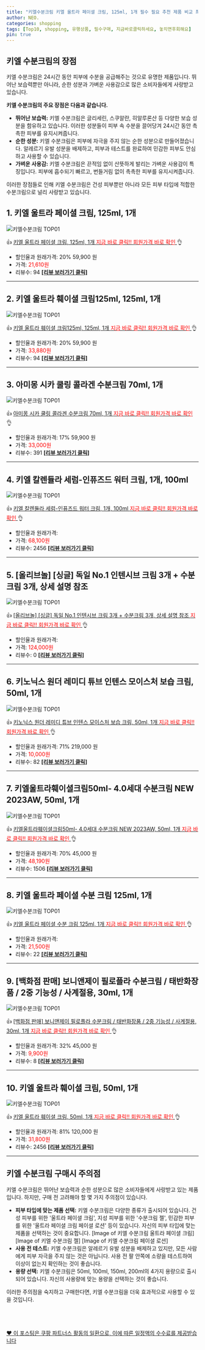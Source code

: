 ```yaml
---
title: "키엘수분크림 키엘 울트라 페이셜 크림, 125ml, 1개 필수 필요 추천 제품 비교 최저 가격 비교 장점 구매 후기 구매평"
author: NEO.
categories: shopping
tags: [Top10, shopping, 유행상품, 필수구매, 지금바로클릭하세요, 놓치면후회해요]
pin: true
---
```

**<h2>키엘 수분크림의 장점</h2>**

키엘 수분크림은 24시간 동안 피부에 수분을 공급해주는 것으로 유명한 제품입니다. 뛰어난 보습력뿐만 아니라, 순한 성분과 가벼운 사용감으로 많은 소비자들에게 사랑받고 있습니다.

**키엘 수분크림의 주요 장점은 다음과 같습니다.**

* **뛰어난 보습력:** 키엘 수분크림은 글리세린, 스쿠알란, 히알루론산 등 다양한 보습 성분을 함유하고 있습니다. 이러한 성분들이 피부 속 수분을 끌어당겨 24시간 동안 촉촉한 피부를 유지시켜줍니다.
* **순한 성분:** 키엘 수분크림은 피부에 자극을 주지 않는 순한 성분으로 만들어졌습니다. 알레르기 유발 성분을 배제하고, 피부과 테스트를 완료하여 민감한 피부도 안심하고 사용할 수 있습니다.
* **가벼운 사용감:** 키엘 수분크림은 끈적임 없이 산뜻하게 발리는 가벼운 사용감이 특징입니다. 피부에 흡수되기 빠르고, 번들거림 없이 촉촉한 피부를 유지시켜줍니다.

이러한 장점들로 인해 키엘 수분크림은 건성 피부뿐만 아니라 모든 피부 타입에 적합한 수분크림으로 널리 사랑받고 있습니다.

   

## 1. 키엘 울트라 페이셜 크림, 125ml, 1개

![키엘수분크림 TOP01](https://thumbnail9.coupangcdn.com/thumbnails/remote/490x490ex/image/vendor_inventory/0b98/11cf777421e156ac9cccdd224322afbd18421e4fa97fb29f4077cbe0069f.png)


👍 [키엘 울트라 페이셜 크림, 125ml, 1개 <font color=red> 지금 바로 클릭!! 회원가격 바로 확인 </font> ](https://link.coupang.com/re/AFFSDP?lptag=AF3617701&subid=GithubCoopas&pageKey=12988392&traceid=V0-153&itemId=54577077&vendorItemId=87927576146) 👌 


- 할인율과 원래가격: 20%  59,900   원
- 가격: <span style='color:red'>21,610원</span>
- 리뷰수: 94  [**[리뷰 보러가기 클릭]**](https://link.coupang.com/re/AFFSDP?lptag=AF3617701&subid=GithubCoopas&pageKey=12988392&traceid=V0-153&itemId=54577077&vendorItemId=87927576146)

---


   

## 2. 키엘 울트라 훼이셜 크림125ml, 125ml, 1개

![키엘수분크림 TOP01](https://thumbnail6.coupangcdn.com/thumbnails/remote/490x490ex/image/vendor_inventory/9ff4/5eca46ba9400fc38cb2247636f4598e32a51bba248520fb58a69aefc7753.jpg)


👍 [키엘 울트라 훼이셜 크림125ml, 125ml, 1개 <font color=red> 지금 바로 클릭!! 회원가격 바로 확인 </font> ](https://link.coupang.com/re/AFFSDP?lptag=AF3617701&subid=GithubCoopas&pageKey=6682592691&traceid=V0-153&itemId=15415735816&vendorItemId=87905007614) 👌 


- 할인율과 원래가격: 20%  59,900   원
- 가격: <span style='color:red'>33,880원</span>
- 리뷰수: 94  [**[리뷰 보러가기 클릭]**](https://link.coupang.com/re/AFFSDP?lptag=AF3617701&subid=GithubCoopas&pageKey=6682592691&traceid=V0-153&itemId=15415735816&vendorItemId=87905007614)

---


   

## 3. 아미몽 시카 쿨링 콜라겐 수분크림 70ml, 1개

![키엘수분크림 TOP01](https://thumbnail7.coupangcdn.com/thumbnails/remote/490x490ex/image/vendor_inventory/a226/73ddf565d855bd46ab7eb2a0eb229544949033f35e05071d18cfc2a2adbc.jpg)


👍 [아미몽 시카 쿨링 콜라겐 수분크림 70ml, 1개 <font color=red> 지금 바로 클릭!! 회원가격 바로 확인 </font> ](https://link.coupang.com/re/AFFSDP?lptag=AF3617701&subid=GithubCoopas&pageKey=7689112555&traceid=V0-153&itemId=20557725213&vendorItemId=87502701117) 👌 


- 할인율과 원래가격: 17%  59,900   원
- 가격: <span style='color:red'>33,000원</span>
- 리뷰수: 391  [**[리뷰 보러가기 클릭]**](https://link.coupang.com/re/AFFSDP?lptag=AF3617701&subid=GithubCoopas&pageKey=7689112555&traceid=V0-153&itemId=20557725213&vendorItemId=87502701117)

---


   

## 4. 키엘 칼렌듈라 세럼-인퓨즈드 워터 크림, 1개, 100ml

![키엘수분크림 TOP01](https://thumbnail8.coupangcdn.com/thumbnails/remote/490x490ex/image/vendor_inventory/cb61/5804cb537aa1f1f8bac6fafd336eabbb5090a87e239f0320b0cad2792f3d.png)


👍 [키엘 칼렌듈라 세럼-인퓨즈드 워터 크림, 1개, 100ml <font color=red> 지금 바로 클릭!! 회원가격 바로 확인 </font> ](https://link.coupang.com/re/AFFSDP?lptag=AF3617701&subid=GithubCoopas&pageKey=6590926126&traceid=V0-153&itemId=794923546&vendorItemId=82111165633) 👌 


- 할인율과 원래가격: 
- 가격: <span style='color:red'>68,100원</span>
- 리뷰수: 2456  [**[리뷰 보러가기 클릭]**](https://link.coupang.com/re/AFFSDP?lptag=AF3617701&subid=GithubCoopas&pageKey=6590926126&traceid=V0-153&itemId=794923546&vendorItemId=82111165633)

---


   

## 5. [올리브놀] [싱글] 독일 No.1 인텐시브 크림 3개 + 수분크림 3개, 상세 설명 참조

![키엘수분크림 TOP01](https://thumbnail6.coupangcdn.com/thumbnails/remote/490x490ex/image/vendor_inventory/0318/eaff88f74e8cc2f2513fbda34b1e901be896430407cd5bf8a9de669853ff.jpg)


👍 [[올리브놀] [싱글] 독일 No.1 인텐시브 크림 3개 + 수분크림 3개, 상세 설명 참조 <font color=red> 지금 바로 클릭!! 회원가격 바로 확인 </font> ](https://link.coupang.com/re/AFFSDP?lptag=AF3617701&subid=GithubCoopas&pageKey=7544696161&traceid=V0-153&itemId=19841675722&vendorItemId=86943188756) 👌 


- 할인율과 원래가격: 
- 가격: <span style='color:red'>124,000원</span>
- 리뷰수: 0  [**[리뷰 보러가기 클릭]**](https://link.coupang.com/re/AFFSDP?lptag=AF3617701&subid=GithubCoopas&pageKey=7544696161&traceid=V0-153&itemId=19841675722&vendorItemId=86943188756)

---


   

## 6. 키노닉스 원더 레미디 튜브 인텐스 모이스처 보습 크림, 50ml, 1개

![키엘수분크림 TOP01](https://thumbnail9.coupangcdn.com/thumbnails/remote/490x490ex/image/retail/images/169236605475915-52c62998-1ad1-45dc-8bfe-497526bda99c.jpg)


👍 [키노닉스 원더 레미디 튜브 인텐스 모이스처 보습 크림, 50ml, 1개 <font color=red> 지금 바로 클릭!! 회원가격 바로 확인 </font> ](https://link.coupang.com/re/AFFSDP?lptag=AF3617701&subid=GithubCoopas&pageKey=1291153233&traceid=V0-153&itemId=2302319136&vendorItemId=70299248507) 👌 


- 할인율과 원래가격: 71%  219,000   원
- 가격: <span style='color:red'>10,000원</span>
- 리뷰수: 82  [**[리뷰 보러가기 클릭]**](https://link.coupang.com/re/AFFSDP?lptag=AF3617701&subid=GithubCoopas&pageKey=1291153233&traceid=V0-153&itemId=2302319136&vendorItemId=70299248507)

---


   

## 7. 키엘울트라훼이셜크림50ml- 4.0세대 수분크림 NEW 2023AW, 50ml, 1개

![키엘수분크림 TOP01](https://thumbnail8.coupangcdn.com/thumbnails/remote/490x490ex/image/vendor_inventory/5f79/392aa2bbeac40cdb5a223c21ad2a7ac9107b9fbe7072ef675c2eb1183b9b.JPG)


👍 [키엘울트라훼이셜크림50ml- 4.0세대 수분크림 NEW 2023AW, 50ml, 1개 <font color=red> 지금 바로 클릭!! 회원가격 바로 확인 </font> ](https://link.coupang.com/re/AFFSDP?lptag=AF3617701&subid=GithubCoopas&pageKey=12988392&traceid=V0-153&itemId=15596652482&vendorItemId=87641896582) 👌 


- 할인율과 원래가격: 70%  45,000   원
- 가격: <span style='color:red'>48,190원</span>
- 리뷰수: 1506  [**[리뷰 보러가기 클릭]**](https://link.coupang.com/re/AFFSDP?lptag=AF3617701&subid=GithubCoopas&pageKey=12988392&traceid=V0-153&itemId=15596652482&vendorItemId=87641896582)

---


   

## 8. 키엘 울트라 페이셜 수분 크림 125ml, 1개

![키엘수분크림 TOP01](https://thumbnail9.coupangcdn.com/thumbnails/remote/490x490ex/image/vendor_inventory/0b98/11cf777421e156ac9cccdd224322afbd18421e4fa97fb29f4077cbe0069f.png)


👍 [키엘 울트라 페이셜 수분 크림 125ml, 1개 <font color=red> 지금 바로 클릭!! 회원가격 바로 확인 </font> ](https://link.coupang.com/re/AFFSDP?lptag=AF3617701&subid=GithubCoopas&pageKey=7700242233&traceid=V0-153&itemId=20788658089&vendorItemId=87903092974) 👌 


- 할인율과 원래가격: 
- 가격: <span style='color:red'>21,500원</span>
- 리뷰수: 22  [**[리뷰 보러가기 클릭]**](https://link.coupang.com/re/AFFSDP?lptag=AF3617701&subid=GithubCoopas&pageKey=7700242233&traceid=V0-153&itemId=20788658089&vendorItemId=87903092974)

---


   

## 9. [백화점 판매] 보니앤제이 필로플라 수분크림 / 태반화장품 / 2중 기능성 / 사계절용, 30ml, 1개

![키엘수분크림 TOP01](https://thumbnail9.coupangcdn.com/thumbnails/remote/490x490ex/image/vendor_inventory/16bc/09f17d9caeb54ccac7a6e1d5612805de4c17a9b838f7b8edb49526c05c05.jpg)


👍 [[백화점 판매] 보니앤제이 필로플라 수분크림 / 태반화장품 / 2중 기능성 / 사계절용, 30ml, 1개 <font color=red> 지금 바로 클릭!! 회원가격 바로 확인 </font> ](https://link.coupang.com/re/AFFSDP?lptag=AF3617701&subid=GithubCoopas&pageKey=6078649712&traceid=V0-153&itemId=11256268298&vendorItemId=76141784023) 👌 


- 할인율과 원래가격: 32%  45,000   원
- 가격: <span style='color:red'>9,900원</span>
- 리뷰수: 8  [**[리뷰 보러가기 클릭]**](https://link.coupang.com/re/AFFSDP?lptag=AF3617701&subid=GithubCoopas&pageKey=6078649712&traceid=V0-153&itemId=11256268298&vendorItemId=76141784023)

---


   

## 10. 키엘 울트라 훼이셜 크림, 50ml, 1개

![키엘수분크림 TOP01](https://thumbnail10.coupangcdn.com/thumbnails/remote/490x490ex/image/vendor_inventory/7fa8/e5f5e4950227a16b0b51ccc059205caa368dca2b8b618f723ccc4679d785.png)


👍 [키엘 울트라 훼이셜 크림, 50ml, 1개 <font color=red> 지금 바로 클릭!! 회원가격 바로 확인 </font> ](https://link.coupang.com/re/AFFSDP?lptag=AF3617701&subid=GithubCoopas&pageKey=6682592691&traceid=V0-153&itemId=517137589&vendorItemId=82167037856) 👌 


- 할인율과 원래가격: 81%  120,000   원
- 가격: <span style='color:red'>31,800원</span>
- 리뷰수: 2456  [**[리뷰 보러가기 클릭]**](https://link.coupang.com/re/AFFSDP?lptag=AF3617701&subid=GithubCoopas&pageKey=6682592691&traceid=V0-153&itemId=517137589&vendorItemId=82167037856)

---
**<h2>키엘 수분크림 구매시 주의점</h2>**

키엘 수분크림은 뛰어난 보습력과 순한 성분으로 많은 소비자들에게 사랑받고 있는 제품입니다. 하지만, 구매 전 고려해야 할 몇 가지 주의점이 있습니다.

* **피부 타입에 맞는 제품 선택:** 키엘 수분크림은 다양한 종류가 출시되어 있습니다. 건성 피부를 위한 '울트라 페이셜 크림', 지성 피부를 위한 '수분크림 젤', 민감한 피부를 위한 '울트라 페이셜 크림 페이셜 로션' 등이 있습니다. 자신의 피부 타입에 맞는 제품을 선택하는 것이 중요합니다.
[Image of 키엘 수분크림 울트라 페이셜 크림]
[Image of 키엘 수분크림 젤]
[Image of 키엘 수분크림 페이셜 로션]
* **사용 전 테스트:** 키엘 수분크림은 알레르기 유발 성분을 배제하고 있지만, 모든 사람에게 피부 자극을 주지 않는 것은 아닙니다. 사용 전 팔 안쪽에 소량을 테스트하여 이상이 없는지 확인하는 것이 좋습니다.
* **용량 선택:** 키엘 수분크림은 50ml, 100ml, 150ml, 200ml의 4가지 용량으로 출시되어 있습니다. 자신의 사용량에 맞는 용량을 선택하는 것이 좋습니다.

이러한 주의점을 숙지하고 구매한다면, 키엘 수분크림을 더욱 효과적으로 사용할 수 있을 것입니다.<br><br><br><br><br> [ ❤  이 포스팅은 쿠팡 파트너스 활동의 일환으로, 이에 따른 일정액의 수수료를 제공받습니다](https://link.coupang.com/a/bcEFyh)